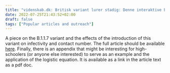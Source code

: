 ```yaml
---
title: "videnskab.dk: Britisk variant lurer stadig: Denne interaktive beregner viser, hvorfor vi er nødt til at holde fast"
date: 2022-07-25T21:43:52+02:00
draft: false
tags: ["Popular articles and outreach"]
---
```


A piece on the B.1.1.7 variant and the effects of the introduction of this variant on infectivity and contact number. 
The full article should be available
[here](https://videnskab.dk/forskerzonen/naturvidenskab/britisk-variant-lurer-stadig-denne-interaktive-beregner-viser-hvorfor-vi-er-noedt-til).
Finally, there is an appendix that might be interesting for high-schoolers (or anyone else interested) to serve as an example and the application of the logistic equation. It is available as a link in the article text as a pdf doc.

